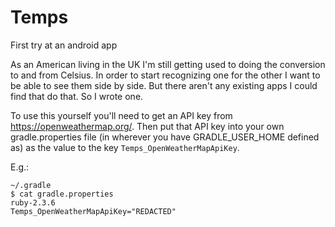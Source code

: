 # Temps
First try at an android app

As an American living in the UK I'm still getting used to doing the conversion to and from Celsius.  In order to start
recognizing one for the other I want to be able to see them side by side.  But there aren't any existing apps I could
find that do that.  So I wrote one.

To use this yourself you'll need to get an API key from https://openweathermap.org/.  Then put that API key into
your own gradle.properties file (in wherever you have GRADLE_USER_HOME defined as) as the value to the key `Temps_OpenWeatherMapApiKey`.

E.g.:

```
~/.gradle
$ cat gradle.properties                                                                                                                                      ruby-2.3.6
Temps_OpenWeatherMapApiKey="REDACTED"
```
